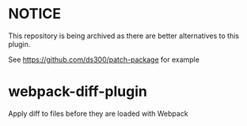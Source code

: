 # NOTICE

This repository is being archived as there are better alternatives to this plugin.

See https://github.com/ds300/patch-package for example

# webpack-diff-plugin
Apply diff to files before they are loaded with Webpack
